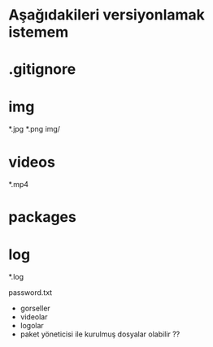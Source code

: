 # Aşağıdakileri versiyonlamak istemem

# .gitignore

# img
*.jpg
*.png
img/

# videos
*.mp4

# packages

# log
*.log

password.txt

- gorseller
- videolar
- logolar
- paket yöneticisi ile kurulmuş dosyalar olabilir ??
